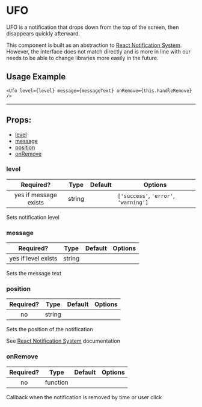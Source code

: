 #  UFO

UFO is a notification that drops down from the top of the screen, then disappears quickly afterward.

This component is built as an abstraction to [React Notification System](https://github.com/igorprado/react-notification-system). However, the interface does not match directly and is more in line with our needs to be able to change libraries more easily in the future.

## Usage Example

```JSX
<Ufo level={level} message={messageText} onRemove={this.handleRemove} />
```

---

## Props:

* [level](#level)
* [message](#message)
* [position](#position)
* [onRemove](#onremove)

### level

| Required? | Type | Default | Options |
|:---:|:---:|---|---|
| yes if message exists | string | | `['success'`, `'error'`, `'warning']` |

Sets notification level

### message

| Required? | Type | Default | Options |
|:---:|:---:|---|---|
| yes if level exists | string | | |

Sets the message text

### position

| Required? | Type | Default | Options |
|:---:|:---:|---|---|
| no | string | | |

Sets the position of the notification

See [React Notification System](https://github.com/igorprado/react-notification-system) documentation

### onRemove

| Required? | Type | Default | Options |
|:---:|:---:|---|---|
| no | function | | |

Callback when the notification is removed by time or user click